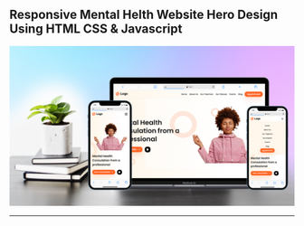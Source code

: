 ## Responsive Mental Helth Website Hero Design Using HTML CSS & Javascript

![thumbnail](thumbnail.jpg)

---
